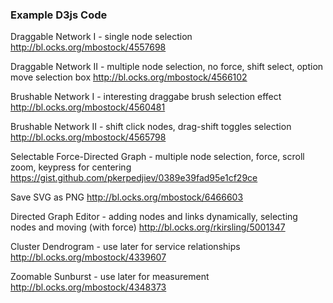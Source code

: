 ### Example D3js Code

Draggable Network I - single node selection
http://bl.ocks.org/mbostock/4557698

Draggable Network II - multiple node selection, no force, shift select, option move selection box
http://bl.ocks.org/mbostock/4566102

Brushable Network I - interesting draggabe brush selection effect
http://bl.ocks.org/mbostock/4560481

Brushable Network II - shift click nodes, drag-shift toggles selection
http://bl.ocks.org/mbostock/4565798

Selectable Force-Directed Graph - multiple node selection, force, scroll zoom, keypress for centering
https://gist.github.com/pkerpedjiev/0389e39fad95e1cf29ce



Save SVG as PNG
http://bl.ocks.org/mbostock/6466603

Directed Graph Editor - adding nodes and links dynamically, selecting nodes and moving (with force)
http://bl.ocks.org/rkirsling/5001347




Cluster Dendrogram - use later for service relationships
http://bl.ocks.org/mbostock/4339607

Zoomable Sunburst - use later for measurement
http://bl.ocks.org/mbostock/4348373
